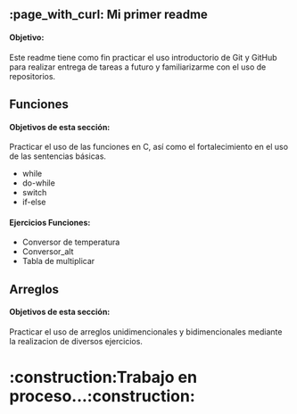 <h2>:page_with_curl: Mi primer readme</h2>

<h4>Objetivo:</h4>
Este readme tiene como fin practicar el uso introductorio de Git y GitHub para realizar entrega de tareas a futuro y familiarizarme con el uso de repositorios.

<h2>Funciones</h2>

<h4>Objetivos de esta sección:</h4>
Practicar el uso de las funciones en C, así como el fortalecimiento en el uso de las sentencias básicas.<br> 
<ul>
  <li>while</li>
  <li>do-while</li>
  <li>switch</li>
  <li>if-else</li>
</ul>

<h4>Ejercicios Funciones:</h4>
<ul>
  <li>Conversor de temperatura</li>
  <li>Conversor_alt</li>
  <li>Tabla de multiplicar</li>
</ul>

<h2>Arreglos</h2>

<h4>Objetivos de esta sección:</h4>
Practicar el uso de arreglos unidimencionales y bidimencionales mediante la realizacion de diversos ejercicios.

<h1>:construction:Trabajo en proceso...:construction:</h1>
